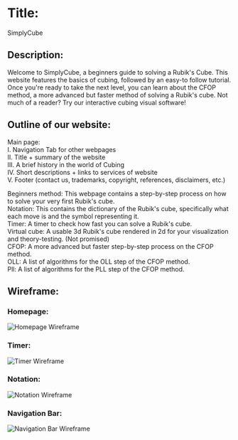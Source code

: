 # Title:
SimplyCube


## Description:
Welcome to SimplyCube, a beginners guide to solving a Rubik's Cube. This website features the basics of cubing, followed by an easy-to follow tutorial. Once you're ready to take the next level, you can learn about the CFOP method, a more advanced but faster method of solving a Rubik's cube. Not much of a reader? Try our interactive cubing visual software!  

## Outline of our website:  

Main page:   
I. Navigation Tab for other webpages  
II. Title + summary of the website  
III. A brief history in the world of Cubing   
IV. Short descriptions + links to services of website   
V. Footer (contact us, trademarks, copyright, references, disclaimers, etc.)  

Beginners method: This webpage contains a step-by-step process on how to solve your very first Rubik's cube.  
Notation: This contains the dictionary of the Rubik's cube, specifically what each move is and the symbol representing it.  
Timer: A timer to check how fast you can solve a Rubik's cube.  
Virtual cube: A usable 3d Rubik's cube rendered in 2d for your visualization and theory-testing. (Not promised)  
CFOP: A more advanced but faster step-by-step process on the CFOP method.  
OLL: A list of algorithms for the OLL step of the CFOP method.  
Pll: A list of algorithms for the PLL step of the CFOP method.  

## Wireframe:

### Homepage:
![Homepage Wireframe](https://user-images.githubusercontent.com/112668532/190655058-e765e2a2-2647-4a04-9ffb-0412be02a0dd.png)

### Timer:
![Timer Wireframe](https://user-images.githubusercontent.com/112668532/190655196-d8dba826-3312-43f6-9f7a-bd3438708488.png)

### Notation:
![Notation Wireframe](https://user-images.githubusercontent.com/112668532/190655315-5ce29158-13e3-46e3-8cf4-44eed26e91d3.png)

### Navigation Bar:
![Navigation Bar Wireframe](https://user-images.githubusercontent.com/112668532/190655854-8db5148c-1cd4-4978-82be-4631e5bb13e7.png)
